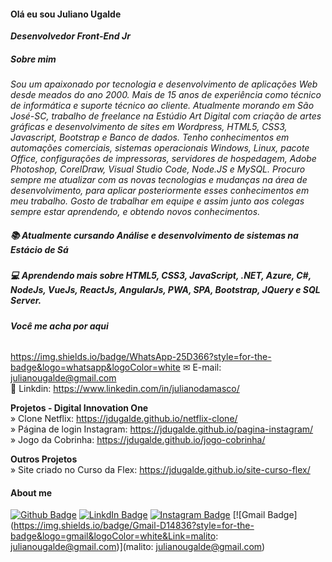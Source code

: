#### Olá eu sou Juliano Ugalde
<b><i>Desenvolvedor Front-End Jr </i></b><br>
##### Sobre mim
<i>Sou um apaixonado por tecnologia e desenvolvimento de aplicações Web desde meados do ano 2000. Mais de 15 anos de experiência como técnico de informática e suporte técnico ao cliente. Atualmente morando em São José-SC, trabalho de freelance na Estúdio Art Digital com criação de artes gráficas e desenvolvimento de sites em Wordpress, HTML5, CSS3, Javascript, Bootstrap e Banco de dados.
Tenho conhecimentos em automações comerciais, sistemas operacionais Windows, Linux, pacote Office, configurações de impressoras, servidores de hospedagem, Adobe Photoshop, CorelDraw, Visual Studio Code, Node.JS e MySQL.
Procuro sempre me atualizar com as novas tecnologias e mudanças na área de desenvolvimento, para aplicar posteriormente esses conhecimentos em meu trabalho.
Gosto de trabalhar em equipe e assim junto aos colegas sempre estar aprendendo, e obtendo novos conhecimentos.</i>


##### 📚 Atualmente cursando Análise e desenvolvimento de sistemas na Estácio de Sá

##### 💻 Aprendendo mais sobre HTML5, CSS3, JavaScript, .NET, Azure, C#, NodeJs, VueJs, ReactJs, AngularJs, PWA, SPA, Bootstrap, JQuery e SQL Server.


###### <b>Você me acha por aqui</b><br>
https://img.shields.io/badge/WhatsApp-25D366?style=for-the-badge&logo=whatsapp&logoColor=white
✉ E-mail: julianougalde@gmail.com <br>
🎯 Linkdin: https://www.linkedin.com/in/julianodamasco/


<b>Projetos - Digital Innovation One </b><br>
» Clone Netflix: https://jdugalde.github.io/netflix-clone/ <br>
» Página de login Instagram: https://jdugalde.github.io/pagina-instagram/ <br>
» Jogo da Cobrinha: https://jdugalde.github.io/jogo-cobrinha/ <br>

<b> Outros Projetos</b><br>
» Site criado no Curso da Flex: https://jdugalde.github.io/site-curso-flex/

#### About me

[![Github Badge](https://img.shields.io/badge/GitHub-100000?style=for-the-badge&logo=github&logoColor=white=https://github.com/jdugalde)](https://github.com/jdugalde)
[![LinkdIn Badge](https://img.shields.io/badge/LinkedIn-0077B5?style=for-the-badge&logo=linkedin&logoColor=white&Link=https://www.linkedin.com/in/julianodamasco/)](https://www.linkedin.com/in/julianodamasco/)
[![Instagram Badge](https://img.shields.io/badge/Instagram-E4405F?style=for-the-badge&logo=instagram&logoColor=white&Link=https://www.instagram.com/jdugalde/)](https://www.instagram.com/jdugalde/)
[![Gmail Badge](https://img.shields.io/badge/Gmail-D14836?style=for-the-badge&logo=gmail&logoColor=white&Link=malito: julianougalde@gmail.com)](malito: julianougalde@gmail.com)


<!--
**jdugalde/jdugalde** is a ✨ _special_ ✨ repository because its `README.md` (this file) appears on your GitHub profile.

Here are some ideas to get you started:

- 🔭 I’m currently working on ...
- 🌱 I’m currently learning ...
- 👯 I’m looking to collaborate on ...
- 🤔 I’m looking for help with ...
- 💬 Ask me about ...
- 📫 How to reach me: ...
- 😄 Pronouns: ...
- ⚡ Fun fact: ...
-->
